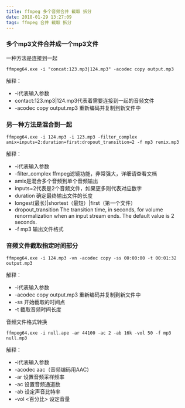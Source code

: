 ```yaml
---
title: ffmpeg 多个音频合并 截取 拆分
date: 2018-01-29 13:27:09
tags: ffmpeg 合并 截取 拆分
---
```

### 多个mp3文件合并成一个mp3文件
一种方法是连接到一起
```
ffmpeg64.exe -i "concat:123.mp3|124.mp3" -acodec copy output.mp3
```
解释：
- -i代表输入参数
-  contact:123.mp3|124.mp3代表着需要连接到一起的音频文件
-  -acodec copy output.mp3 重新编码并复制到新文件中

### 另一种方法是混合到一起
```
ffmpeg64.exe -i 124.mp3 -i 123.mp3 -filter_complex amix=inputs=2:duration=first:dropout_transition=2 -f mp3 remix.mp3
```
解释：
- -i代表输入参数
- -filter_complex ffmpeg滤镜功能，非常强大，详细请查看文档
- amix是混合多个音频到单个音频输出
- inputs=2代表是2个音频文件，如果更多则代表对应数字
- duration 确定最终输出文件的长度
- longest(最长)|shortest（最短）|first（第一个文件）
- dropout_transition
The transition time, in seconds, for volume renormalization when an input stream ends. The default value is 2 seconds.
- -f mp3  输出文件格式

### 音频文件截取指定时间部分
```
ffmpeg64.exe -i 124.mp3 -vn -acodec copy -ss 00:00:00 -t 00:01:32 output.mp3
```
解释：
- -i代表输入参数
- -acodec copy output.mp3 重新编码并复制到新文件中
- -ss 开始截取的时间点
- -t 截取音频时间长度

音频文件格式转换
```
ffmpeg64.exe -i null.ape -ar 44100 -ac 2 -ab 16k -vol 50 -f mp3 null.mp3
```
解释：
- -i代表输入参数
- -acodec aac（音频编码用AAC）
- -ar 设置音频采样频率
- -ac  设置音频通道数
- -ab 设定声音比特率
- -vol <百分比> 设定音量
